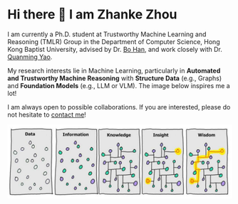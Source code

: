 # Hi there 👋 I am Zhanke Zhou

I am currently a Ph.D. student at Trustworthy Machine Learning and Reasoning (TMLR) Group in the Department of Computer Science, Hong Kong Baptist University, 
advised by Dr. [Bo Han](https://bhanml.github.io/), and work closely with Dr. [Quanming Yao](https://lars-group.github.io/).

My research interests lie in Machine Learning, 
particularly in **Automated and Trustworthy Machine Reasoning** 
with **Structure Data** (e.g., Graphs) and **Foundation Models** (e.g., LLM or VLM). 
The image below inspires me a lot!

I am always open to possible collaborations. If you are interested, please do not hesitate to [contact me](mailto:cszkzhou@comp.hkbu.edu.hk)!

<p align="center"><img src="./Data-Wisdom.png" width="800" /></p>

<!-- For more information, visit my [personal website](https://andrewzhou924.github.io/). -->
<!-- ![Anurag's github stats](https://github-readme-stats.vercel.app/api?username=AndrewZhou924&count_private=true&show_icons=true&theme=radical) -->
<!-- [![Top Langs](https://github-readme-stats.vercel.app/api/top-langs/?username=AndrewZhou924&hide=css,html&layout=compact&theme=radical)](https://github.com/anuraghazra/github-readme-stats) -->
<!-- *Pain is inevitable. Suffering is optional. --- Haruki Murakami* -->

